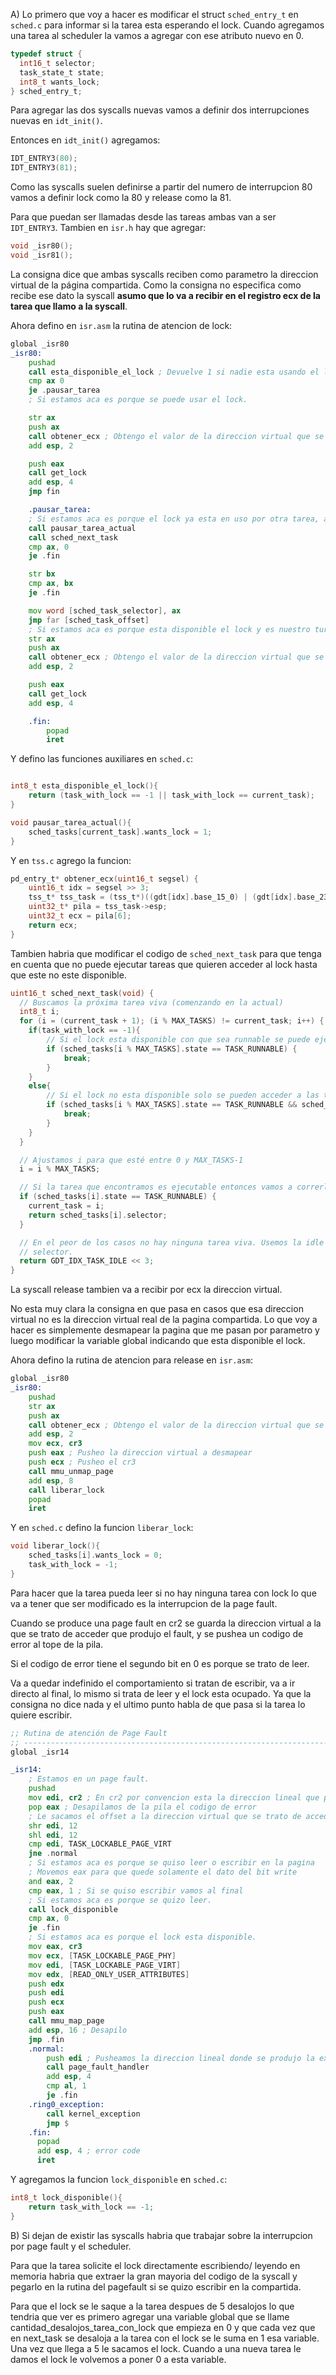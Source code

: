 A) Lo primero que voy a hacer es modificar el struct `sched_entry_t` en `sched.c` para informar si la tarea esta esperando el lock. Cuando agregamos una tarea al scheduler la vamos a agregar con ese atributo nuevo en 0. 

```c
typedef struct {
  int16_t selector;
  task_state_t state;
  int8_t wants_lock;
} sched_entry_t;
```

Para agregar las dos syscalls nuevas vamos a definir dos interrupciones nuevas en `idt_init()`.

Entonces en `idt_init()` agregamos: 

```c
IDT_ENTRY3(80);
IDT_ENTRY3(81);
```

Como las syscalls suelen definirse a partir del numero de interrupcion 80 vamos a definir lock como la 80 y release como la 81.

Para que puedan ser llamadas desde las tareas ambas van a ser `IDT_ENTRY3`. Tambien en `isr.h` hay que agregar:

```h
void _isr80();
void _isr81();
```

La consigna dice que ambas syscalls reciben como parametro la direccion virtual de la página compartida. Como la consigna no especifica como recibe ese dato la syscall __asumo que lo va a recibir en el registro ecx de la tarea que llamo a la syscall__.

Ahora defino en `isr.asm` la rutina de atencion de lock:

```asm
global _isr80
_isr80:
    pushad
    call esta_disponible_el_lock ; Devuelve 1 si nadie esta usando el lock o si el que lo usa es la tarea actual. Si el que lo usa es la tarea actual tambien se va a volver a mapear (preguntar lo de volver a mapear)
    cmp ax 0
    je .pausar_tarea
    ; Si estamos aca es porque se puede usar el lock.

    str ax
    push ax
    call obtener_ecx ; Obtengo el valor de la direccion virtual que se quiere acceder
    add esp, 2

    push eax
    call get_lock
    add esp, 4
    jmp fin

    .pausar_tarea:
    ; Si estamos aca es porque el lock ya esta en uso por otra tarea, asi que tenemos que pausar la tarea, pedirle al scheduler la siguiente tarea y saltar a esa tarea
    call pausar_tarea_actual
    call sched_next_task
    cmp ax, 0
    je .fin

    str bx
    cmp ax, bx
    je .fin

    mov word [sched_task_selector], ax
    jmp far [sched_task_offset] 
    ; Si estamos aca es porque esta disponible el lock y es nuestro turno de agarrarlo. 
    str ax
    push ax
    call obtener_ecx ; Obtengo el valor de la direccion virtual que se quiere acceder
    add esp, 2

    push eax
    call get_lock
    add esp, 4

    .fin:
        popad
        iret
```

Y defino las funciones auxiliares en `sched.c`:

```c

int8_t esta_disponible_el_lock(){
    return (task_with_lock == -1 || task_with_lock == current_task);
}

void pausar_tarea_actual(){
    sched_tasks[current_task].wants_lock = 1;
}

```

Y en `tss.c` agrego la funcion:
```c
pd_entry_t* obtener_ecx(uint16_t segsel) {
    uint16_t idx = segsel >> 3;
    tss_t* tss_task = (tss_t*)((gdt[idx].base_15_0) | (gdt[idx].base_23_16 << 16) | (gdt[idx].base_31_24 << 24));
    uint32_t* pila = tss_task->esp;
    uint32_t ecx = pila[6];
    return ecx;
}
```

Tambien habria que modificar el codigo de `sched_next_task` para que tenga en cuenta que no puede ejecutar tareas que quieren acceder al lock hasta que este no este disponible. 

```c
uint16_t sched_next_task(void) {
  // Buscamos la próxima tarea viva (comenzando en la actual)
  int8_t i;
  for (i = (current_task + 1); (i % MAX_TASKS) != current_task; i++) {
    if(task_with_lock == -1){
        // Si el lock esta disponible con que sea runnable se puede ejecutar
        if (sched_tasks[i % MAX_TASKS].state == TASK_RUNNABLE) {
            break;
        }
    }
    else{
        // Si el lock no esta disponible solo se pueden acceder a las tareas que no lo solicitaron
        if (sched_tasks[i % MAX_TASKS].state == TASK_RUNNABLE && sched_tasks[i % MAX_TASKS].wants_lock == 0) {
            break;
        }
    }
  }

  // Ajustamos i para que esté entre 0 y MAX_TASKS-1
  i = i % MAX_TASKS;

  // Si la tarea que encontramos es ejecutable entonces vamos a correrla.
  if (sched_tasks[i].state == TASK_RUNNABLE) {
    current_task = i;
    return sched_tasks[i].selector;
  }

  // En el peor de los casos no hay ninguna tarea viva. Usemos la idle como
  // selector.
  return GDT_IDX_TASK_IDLE << 3;
}
```
La syscall release tambien va a recibir por ecx la direccion virtual.

No esta muy clara la consigna en que pasa en casos que esa direccion virtual no es la direccion virtual real de la pagina compartida. Lo que voy a hacer es simplemente desmapear la pagina que me pasan por parametro y luego modificar la variable global indicando que esta disponible el lock. 

Ahora defino la rutina de atencion para release en `isr.asm`:

```asm
global _isr80
_isr80:
    pushad
    str ax
    push ax
    call obtener_ecx ; Obtengo el valor de la direccion virtual que se quiere desmapear
    add esp, 2
    mov ecx, cr3
    push eax ; Pusheo la direccion virtual a desmapear
    push ecx ; Pusheo el cr3
    call mmu_unmap_page 
    add esp, 8
    call liberar_lock
    popad
    iret
```

Y en `sched.c` defino la funcion `liberar_lock`:

```c
void liberar_lock(){
    sched_tasks[i].wants_lock = 0;
    task_with_lock = -1;
}
```

Para hacer que la tarea pueda leer si no hay ninguna tarea con lock lo que va a tener que ser modificado es la interrupcion de la page fault. 

Cuando se produce una page fault en cr2 se guarda la direccion virtual a la que se trato de acceder que produjo el fault, y se pushea un codigo de error al tope de la pila. 

Si el codigo de error tiene el segundo bit en 0 es porque se trato de leer. 

Va a quedar indefinido el comportamiento si tratan de escribir, va a ir directo al final, lo mismo si trata de leer y el lock esta ocupado. Ya que la consigna no dice nada y el ultimo punto habla de que pasa si la tarea lo quiere escribir. 

```asm
;; Rutina de atención de Page Fault
;; -------------------------------------------------------------------------- ;;
global _isr14

_isr14:
	; Estamos en un page fault.
	pushad 
    mov edi, cr2 ; En cr2 por convencion esta la direccion lineal que produjo el fault
    pop eax ; Desapilamos de la pila el codigo de error 
    ; Le sacamos el offset a la direccion virtual que se trato de acceder para solo comparar la base de la pagina
    shr edi, 12
    shl edi, 12
    cmp edi, TASK_LOCKABLE_PAGE_VIRT
    jne .normal
    ; Si estamos aca es porque se quiso leer o escribir en la pagina 
    ; Movemos eax para que quede solamente el dato del bit write
    and eax, 2
    cmp eax, 1 ; Si se quiso escribir vamos al final
    ; Si estamos aca es porque se quizo leer. 
    call lock_disponible
    cmp ax, 0
    je .fin
    ; Si estamos aca es porque el lock esta disponible.
    mov eax, cr3
    mov ecx, [TASK_LOCKABLE_PAGE_PHY]
    mov edi, [TASK_LOCKABLE_PAGE_VIRT]
    mov edx, [READ_ONLY_USER_ATTRIBUTES]
    push edx
    push edi
    push ecx 
    push eax
    call mmu_map_page
    add esp, 16 ; Desapilo
    jmp .fin
    .normal: 
        push edi ; Pusheamos la direccion lineal donde se produjo la excepcion
        call page_fault_handler
        add esp, 4
        cmp al, 1
        je .fin
    .ring0_exception:
        call kernel_exception
        jmp $
    .fin:
      popad
      add esp, 4 ; error code 
      iret
```

Y agregamos la funcion `lock_disponible` en `sched.c`: 

```c
int8_t lock_disponible(){
    return task_with_lock == -1;
}
```

B) Si dejan de existir las syscalls habria que trabajar sobre la interrupcion por page fault y el scheduler. 

Para que la tarea solicite el lock directamente escribiendo/ leyendo en memoria habria que extraer la gran mayoria del codigo de la syscall y pegarlo en la rutina del pagefault si se quizo escribir en la compartida. 

Para que el lock se le saque a la tarea despues de 5 desalojos lo que tendria que ver es primero agregar una variable global que se llame cantidad_desalojos_tarea_con_lock que empieza en 0 y que cada vez que en next_task se desaloja a la tarea con el lock se le suma en 1 esa variable. Una vez que llega a 5 le sacamos el lock. Cuando a una nueva tarea le damos el lock le volvemos a poner 0 a esta variable. 
